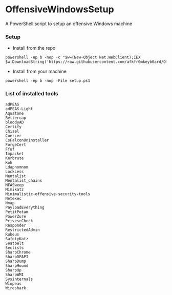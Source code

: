 # OffensiveWindowsSetup
A PowerShell script to setup an offensive Windows machine 

### Setup
- Install from the repo
```
powershell -ep b -nop -c "$w=(New-Object Net.WebClient);IEX $w.DownloadString('https://raw.githubusercontent.com/afkfr0mkeyb0ard/OffensiveWindowsSetup/refs/heads/main/setup.ps1');"
```

- Install from your machine
```
powershell -ep b -nop -File setup.ps1
```

### List of installed tools
```
adPEAS
adPEAS-Light
Aquatone
Bettercap
bloodyAD
Certify
Chisel
Coercer
CsFalconUninstaller
ForgeCert
Ffuf
Impacket
Kerbrute
Koh
Ldapnomnom
LockLess
Mentalist
Mentalist_chains 
MFASweep
Mimikatz
Minimalistic-offensive-security-tools
Netexec
Nmap
PayloadEverything
PetitPotam
PowerZure
PrivescCheck
Responder
RestrictedAdmin
Rubeus
SafetyKatz
Seatbelt
Seclists
SharpChrome
SharpDPAPI
SharpDump
SharpHound
SharpUp
SharpWMI
Sysinternals
Winpeas
Wireshark

```
